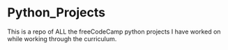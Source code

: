 # Python_Projects
This is a repo of ALL the freeCodeCamp python projects I have worked on while working through the curriculum.
